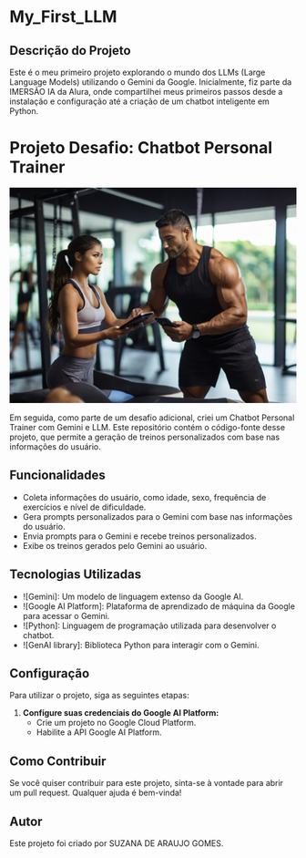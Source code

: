 # My_First_LLM



## Descrição do Projeto

Este é o meu primeiro projeto explorando o mundo dos LLMs (Large Language Models) utilizando o Gemini da Google. Inicialmente, fiz parte da IMERSÃO IA da Alura, onde compartilhei meus primeiros passos desde a instalação e configuração até a criação de um chatbot inteligente em Python.

# Projeto Desafio: Chatbot Personal Trainer



![Descrição da imagem](https://github.com/suzanagomes/My_First_LLM/blob/main/Chat_de_Personal_Trainer.jpg)


Em seguida, como parte de um desafio adicional, criei um Chatbot Personal Trainer com Gemini e LLM. Este repositório contém o código-fonte desse projeto, que permite a geração de treinos personalizados com base nas informações do usuário.

## Funcionalidades

- Coleta informações do usuário, como idade, sexo, frequência de exercícios e nível de dificuldade.
- Gera prompts personalizados para o Gemini com base nas informações do usuário.
- Envia prompts para o Gemini e recebe treinos personalizados.
- Exibe os treinos gerados pelo Gemini ao usuário.

## Tecnologias Utilizadas

- ![Gemini]: Um modelo de linguagem extenso da Google AI.
- ![Google AI Platform]: Plataforma de aprendizado de máquina da Google para acessar o Gemini.
- ![Python]: Linguagem de programação utilizada para desenvolver o chatbot.
- ![GenAI library]: Biblioteca Python para interagir com o Gemini.

## Configuração

Para utilizar o projeto, siga as seguintes etapas:

1. **Configure suas credenciais do Google AI Platform:**
   - Crie um projeto no Google Cloud Platform.
   - Habilite a API Google AI Platform.
   
## Como Contribuir

Se você quiser contribuir para este projeto, sinta-se à vontade para abrir um pull request. Qualquer ajuda é bem-vinda!

## Autor

Este projeto foi criado por SUZANA DE ARAUJO GOMES.

